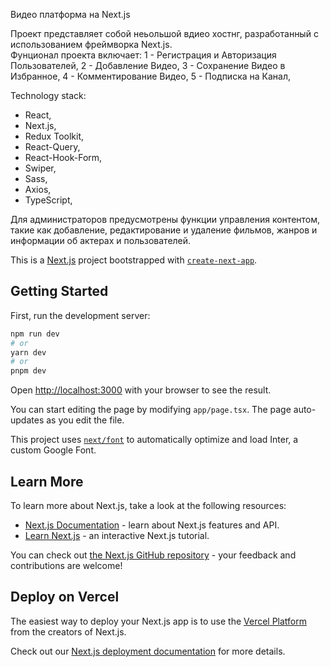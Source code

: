 
Видео платформа на Next.js

Проект представляет собой неьольшой вдиео хостнг, разработанный с использованием фреймворка Next.js.  
Фунционал проекта включает: 
1 - Регистрация и Авторизация Пользователей,
2 - Добавление Видео,
3 - Сохранение Видео в Избранное,
4 - Комментирование Видео,
5 - Подписка на Канал,

Technology stack:
- React, 
- Next.js, 
- Redux Toolkit, 
- React-Query, 
- React-Hook-Form, 
- Swiper, 
- Sass, 
- Axios, 
- TypeScript, 



Для администраторов предусмотрены функции управления контентом, такие как добавление, редактирование и удаление фильмов, жанров и информации об актерах и пользователей.

This is a [Next.js](https://nextjs.org/) project bootstrapped with [`create-next-app`](https://github.com/vercel/next.js/tree/canary/packages/create-next-app).

## Getting Started

First, run the development server:

```bash
npm run dev
# or
yarn dev
# or
pnpm dev
```

Open [http://localhost:3000](http://localhost:3000) with your browser to see the result.

You can start editing the page by modifying `app/page.tsx`. The page auto-updates as you edit the file.

This project uses [`next/font`](https://nextjs.org/docs/basic-features/font-optimization) to automatically optimize and load Inter, a custom Google Font.

## Learn More

To learn more about Next.js, take a look at the following resources:

- [Next.js Documentation](https://nextjs.org/docs) - learn about Next.js features and API.
- [Learn Next.js](https://nextjs.org/learn) - an interactive Next.js tutorial.

You can check out [the Next.js GitHub repository](https://github.com/vercel/next.js/) - your feedback and contributions are welcome!

## Deploy on Vercel

The easiest way to deploy your Next.js app is to use the [Vercel Platform](https://vercel.com/new?utm_medium=default-template&filter=next.js&utm_source=create-next-app&utm_campaign=create-next-app-readme) from the creators of Next.js.

Check out our [Next.js deployment documentation](https://nextjs.org/docs/deployment) for more details.
